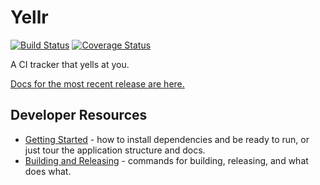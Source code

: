 # Yellr

[![Build Status](https://travis-ci.com/TreyE/yellr.svg?branch=master)](https://travis-ci.com/TreyE/yellr)
[![Coverage Status](https://coveralls.io/repos/github/TreyE/yellr/badge.svg?branch=master)](https://coveralls.io/github/TreyE/yellr?branch=master)

A CI tracker that yells at you.

[Docs for the most recent release are here.](http://ic-yellr.s3-website-us-east-1.amazonaws.com/doc/)

## Developer Resources

* [Getting Started](GETTING_STARTED.md) - how to install dependencies and be ready to run, or just tour the application structure and docs.
* [Building and Releasing](BUILDING_AND_RELEASING.md) - commands for building, releasing, and what does what.
